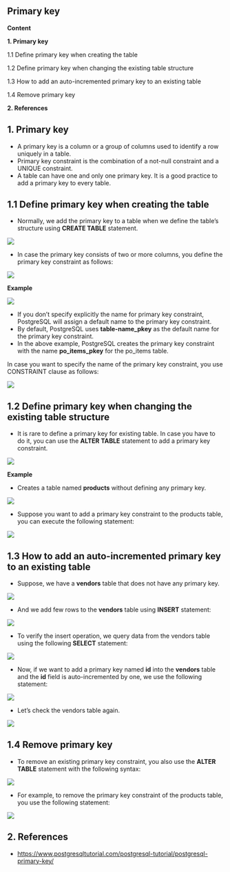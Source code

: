 ## Primary key

**Content**

**1. Primary key**

1.1 Define primary key when creating the table

1.2 Define primary key when changing the existing table structure

1.3 How to add an auto-incremented primary key to an existing table

1.4 Remove primary key

**2. References**

## 1. Primary key

-   A primary key is a column or a group of columns used to identify a row uniquely in a table.
-   Primary key constraint is the combination of a not-null constraint and a UNIQUE constraint.
-   A table can have one and only one primary key. It is a good practice to add a primary key to every table.

## 1.1 Define primary key when creating the table

-   Normally, we add the primary key to a table when we define the table’s structure using **CREATE TABLE** statement.

![](media/eb7cd7de58e32d25721128d712e529d3.png)

-   In case the primary key consists of two or more columns, you define the primary key constraint as follows:

![](media/4442b7db4329e5d291bf1a8edb519479.png)

**Example**

![](media/3c88ea1340f6085a10173109fc24fff1.png)

-   If you don’t specify explicitly the name for primary key constraint, PostgreSQL will assign a default name to the primary key constraint.
-   By default, PostgreSQL uses **table-name_pkey** as the default name for the primary key constraint.
-   In the above example, PostgreSQL creates the primary key constraint with the name **po_items_pkey** for the po_items table.

In case you want to specify the name of the primary key constraint, you use CONSTRAINT clause as follows:

![](media/f9ce8649a4dc9a35f26fe2af5e5adac4.png)

## 1.2 Define primary key when changing the existing table structure

-   It is rare to define a primary key for existing table. In case you have to do it, you can use the **ALTER** **TABLE** statement to add a primary key constraint.

![](media/c1a1cb2f7591c1a42bdf615d8468b45e.png)

**Example**

-   Creates a table named **products** without defining any primary key.

![](media/f50c7e6bb01d659004cc5107e50d6145.png)

-   Suppose you want to add a primary key constraint to the products table, you can execute the following statement:

![](media/0d40a408eee603ec6e7be9a32ab26916.png)

## 1.3 How to add an auto-incremented primary key to an existing table

-   Suppose, we have a **vendors** table that does not have any primary key.

![](media/90a81db53ea837356463a01106f7bdb6.png)

-   And we add few rows to the **vendors** table using **INSERT** statement:

![](media/8460c4acacdef17044853bb7850335c9.png)

-   To verify the insert operation, we query data from the vendors table using the following **SELECT** statement:

![](media/82e682b15b6a21f8eca8f8f0ee38c69a.png)

-   Now, if we want to add a primary key named **id** into the **vendors** table and the **id** field is auto-incremented by one, we use the following statement:

![](media/f2fdd14470bead0c01da1bd95731f71c.png)

-   Let’s check the vendors table again.

![](media/8df3e4dfa7ec63be963c8a9b584da4e6.png)

## 1.4 Remove primary key

-   To remove an existing primary key constraint, you also use the **ALTER TABLE** statement with the following syntax:

![](media/6a8c1543053c1a95d1ed2c5d4b004ea1.png)

-   For example, to remove the primary key constraint of the products table, you use the following statement:

![](media/e6edf81f62c2710cf2178eb6a8968e60.png)

## 2. References

-   https://www.postgresqltutorial.com/postgresql-tutorial/postgresql-primary-key/
